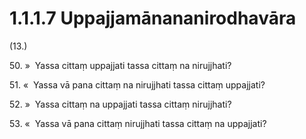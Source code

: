 # 1.1.1.7 Uppajjamānananirodhavāra

(13.)

50\. »  Yassa cittaṃ uppajjati tassa cittaṃ na nirujjhati?

51\. «  Yassa vā pana cittaṃ na nirujjhati tassa cittaṃ uppajjati?

52\. »  Yassa cittaṃ na uppajjati tassa cittaṃ nirujjhati?

53\. «  Yassa vā pana cittaṃ nirujjhati tassa cittaṃ na uppajjati?
